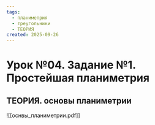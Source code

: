 ```yaml
---
tags:
  - планиметрия
  - треугольники
  - ТЕОРИЯ
created: 2025-09-26
---
```

# Урок №04. Задание №1. Простейшая планиметрия
## ТЕОРИЯ. основы планиметрии
![[оснвы_планиметрии.pdf]]